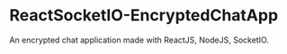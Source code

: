 # ReactSocketIO-EncryptedChatApp
 An encrypted chat application made with ReactJS, NodeJS, SocketIO.
